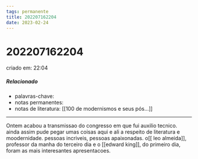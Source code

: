 ```yaml
---
tags: permanente
title: 202207162204
date: 2023-02-24
---
```

# 202207162204
criado em: 22:04

##### Relacionado
- palavras-chave:
- notas permanentes:
- notas de literatura:
[[100 de modernismos e seus pós...]]
---
Ontem acabou a transmissao do congresso em que fui auxilio tecnico.
ainda assim pude pegar umas coisas aqui e ali a respeito de literatura e moodernidade.
pessoas incriveis, pessoas apaixonadas.
o[[ leo almeida]], professor da manha do terceiro dia e o [[edward king]], do primeiro dia, foram as mais interesantes apresentacoes. 
